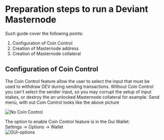 # Preparation steps to run a Deviant Masternode<br />
Such guide cover the following points:<br />
1. Configuration of Coin Control
2. Creation of Masternode address
3. Creation of Masternode collateral<br />

## Configuration of Coin Control<br />
The Coin Control feature allow the user to select the input that must be used to withdraw DEV during sending transactions.
Without Coin Control you can't select the sender input, so you may corrupt the setup of input stakes, or destroy the an unlocked Masternode collateral for example.
Send menù, with out Coin Control looks like the above picture

![No Coin Control](https://raw.githubusercontent.com/ScaMar/Deviant-Masternode/master/images/noCoinControl.png)


The option to enable Coin Control feature is in the Gui Wallet:<br />
Settings -> Options -> Wallet<br />
![GUI-options](https://raw.githubusercontent.com/ScaMar/Deviant-Masternode/master/images/GUI-options.png)

